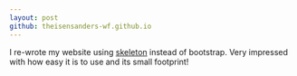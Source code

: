 ```yaml
---
layout: post
github: theisensanders-wf.github.io
---
```


I re-wrote my website using [skeleton](http://getskeleton.com/) instead of bootstrap. Very impressed with how
easy it is to use and its small footprint!
